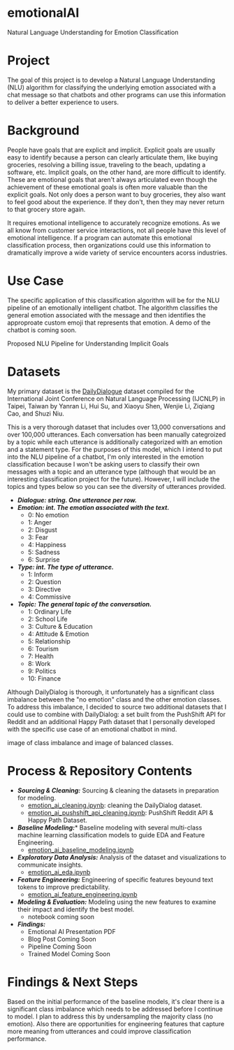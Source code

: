 # emotionalAI
Natural Language Understanding for Emotion Classification

# Project
The goal of this project is to develop a Natural Language Understanding (NLU) algorithm for classifying the underlying emotion associated with a chat message so that chatbots and other programs can use this information to deliver a better experience to users.

# Background
People have goals that are explicit and implicit. Explicit goals are usually easy to identify because a person can clearly articulate them, like buying groceries, resolving a billing issue, traveling to the beach, updating a software, etc. Implicit goals, on the other hand, are more difficult to identify. These are emotional goals that aren't always articulated even though the achievement of these emotional goals is often more valuable than the explicit goals. Not only does a person want to buy groceries, they also want to feel good about the experience.  If they don't, then they may never return to that grocery store again.

It requires emotional intelligence to accurately recognize emotions. As we all know from customer service interactions, not all people have this level of emotional intelligence. If a program can automate this emotional classification process, then organizations could use this information to dramatically improve a wide variety of service encounters acorss industries.

# Use Case
The specific application of this classification algorithm will be for the NLU pipeline of an emotionally intelligent chatbot.  The algorithm classifies the general emotion associated with the message and then identifies the approproate custom emoji that represents that emotion.  A demo of the chatbot is coming soon.

Proposed NLU Pipeline for Understanding Implicit Goals

# Datasets
My primary dataset is the [DailyDialogue](http://yanran.li/dailydialog) dataset compiled for the International Joint Conference on Natural Language Processing (IJCNLP) in Taipei, Taiwan by Yanran Li, Hui Su, and Xiaoyu Shen, Wenjie Li, Ziqiang Cao, and Shuzi Niu.

This is a very thorough dataset that includes over 13,000 conversations and over 100,000 utterances.  Each conversation has been manually categroized by a topic while each utterance is additionally categorized with an emotion and a statement type.  For the purposes of this model, which I intend to put into the NLU pipeline of a chatbot, I'm only interested in the emotion classification because I won't be asking users to classify their own messages with a topic and an utterance type (although that would be an interesting classification project for the future).  However, I will include the topics and types below so you can see the diversity of utterances provided.
* ***Dialogue: string.  One utterance per row.***
* ***Emotion: int. The emotion associated with the text.***
    * 0: No emotion
    * 1: Anger
    * 2: Disgust
    * 3: Fear
    * 4: Happiness
    * 5: Sadness
    * 6: Surprise
* ***Type: int. The type of utterance.***
    * 1: Inform
    * 2: Question
    * 3: Directive
    * 4: Commissive
* ***Topic: The general topic of the conversation.***
    * 1: Ordinary Life
    * 2: School Life
    * 3: Culture & Education
    * 4: Attitude & Emotion
    * 5: Relationship
    * 6: Tourism
    * 7: Health
    * 8: Work
    * 9: Politics
    * 10: Finance

Although DailyDialog is thorough, it unfortunately has a significant class imbalance between the "no emotion" class and the other emotion classes.  To address this imbalance, I decided to source two additional datasets that I could use to combine with DailyDialog: a set built from the PushShift API for Reddit and an additional Happy Path dataset that I personally developed with the specific use case of an emotional chatbot in mind.

image of class imbalance and image of balanced classes.

# Process & Repository Contents
* ***Sourcing & Cleaning:*** Sourcing & cleaning the datasets in preparation for modeling.
  * [emotion_ai_cleaning.ipynb](https://github.com/Frankafka/emotionalAI/blob/master/emotion_ai_cleaning.ipynb): cleaning the DailyDialog dataset.
  * [emotion_ai_pushshift_api_cleaning.ipynb](https://github.com/Frankafka/emotionalAI/blob/master/emotion_ai_pushshift_api_cleaning.ipynb): PushShift Reddit API & Happy Path Dataset.
* ***Baseline Modeling:**** Baseline modeling with several multi-class machine learning classification models to guide EDA and Feature Engineering.
  * [emotion_ai_baseline_modeling.ipynb](https://github.com/Frankafka/emotionalAI/blob/master/emotion_ai_eda.ipynb)
* ***Exploratory Data Analysis:*** Analysis of the dataset and visualizations to communicate insights. 
  * [emotion_ai_eda.ipynb](https://github.com/Frankafka/emotionalAI/blob/master/emotion_ai_eda.ipynb)
* ***Feature Engineering:*** Engineering of specific features beyound text tokens to improve predictability.
  * [emotion_ai_feature_engineering.ipynb](https://github.com/Frankafka/emotionalAI/blob/master/emotion_ai_feature_engineering.ipynb)
* ***Modeling & Evaluation:*** Modeling using the new features to examine their impact and identify the best model.
  * notebook coming soon
* ***Findings:*** 
  * Emotional AI Presentation PDF
  * Blog Post Coming Soon
  * Pipeline Coming Soon
  * Trained Model Coming Soon
  
# Findings & Next Steps

Based on the initial performance of the baseline models, it's clear there is a significant class imbalance which needs to be addressed before I continue to model.  I plan to address this by undersampling the majority class (no emotion).  Also there are opportunities for engineering features that capture more meaning from utterances and could improve classification performance.
